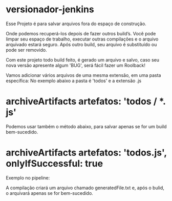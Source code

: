 # versionador-jenkins
Esse Projeto é para salvar arquivos fora do espaço de construção. 

Onde podemos recuperá-los depois de fazer outros build’s. 
Você pode limpar seu espaço de trabalho, executar outras compilações e o arquivo arquivado estará seguro. 
Após outro build, seu arquivo é substituído ou pode ser removido. 

Com este projeto todo build feito, é gerado um arquivo e salvo, caso seu nova versão apresente algum 'BUG', será fácil fazer um Roolback!


Vamos adicionar vários arquivos de uma mesma extensão, em uma pasta específica:
No exemplo abaixo a pasta é 'todos' e a extensão .js

# archiveArtifacts artefatos: 'todos / *. js'

Podemos usar também o método abaixo, para salvar apenas se for um build bem-sucedido.

# archiveArtifacts artefatos: 'todos.js', onlyIfSuccessful: true

Exemplo no pipeline:

A compilação criará um arquivo chamado generatedFile.txt e, após o bulid, o arquivará apenas se for bem-sucedido.


